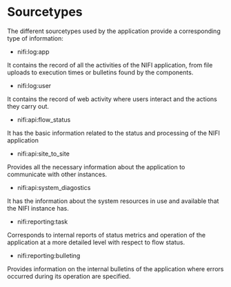 # Sourcetypes

The different sourcetypes used by the application provide a corresponding type of information:

- nifi:log:app

It contains the record of all the activities of the NIFI application, from file uploads to execution times or bulletins found by the components.

- nifi:log:user

It contains the record of web activity where users interact and the actions they carry out.

- nifi:api:flow_status

It has the basic information related to the status and processing of the NIFI application

- nifi:api:site_to_site

Provides all the necessary information about the application to communicate with other instances.

- nifi:api:system_diagostics

It has the information about the system resources in use and available that the NIFI instance has.

- nifi:reporting:task  

Corresponds to internal reports of status metrics and operation of the application at a more detailed level with respect to flow status.

- nifi:reporting:bulleting

Provides information on the internal bulletins of the application where errors occurred during its operation are specified.
